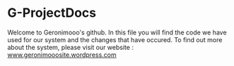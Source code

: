 # G-ProjectDocs
Welcome to Geronimooo's github.
In this file you will find the code we have used for our system and the changes that have occured.
To find out more about the system, please visit our website : www.geronimooosite.wordpress.com

